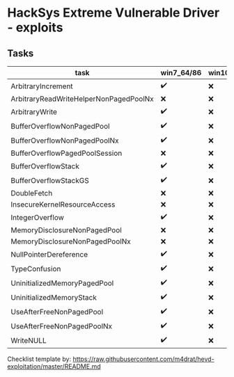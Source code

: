 # HackSys Extreme Vulnerable Driver - exploits

## Tasks

| task                                   | win7_64/86  | win10_64 |
|----------------------------------------|-------------|----------|
| ArbitraryIncrement                     | ✔️          | ❌      |
| ArbitraryReadWriteHelperNonPagedPoolNx | ❌          | ❌      |
| ArbitraryWrite                         | ✔️          | ❌      |
| BufferOverflowNonPagedPool             | ✔️          | ❌      |
| BufferOverflowNonPagedPoolNx           | ✔️          | ❌      |
| BufferOverflowPagedPoolSession         | ❌          | ❌      |
| BufferOverflowStack                    | ✔️          | ❌      |
| BufferOverflowStackGS                  | ✔️          | ❌      |
| DoubleFetch                            | ❌          | ❌      |
| InsecureKernelResourceAccess           | ❌          | ❌      |
| IntegerOverflow                        | ✔️          | ❌      |
| MemoryDisclosureNonPagedPool           | ❌          | ❌      |
| MemoryDisclosureNonPagedPoolNx         | ❌          | ❌      |
| NullPointerDereference                 | ✔️          | ❌      |
| TypeConfusion                          | ✔️          | ❌      |
| UninitializedMemoryPagedPool           | ✔️          | ❌      |
| UninitializedMemoryStack               | ✔️          | ❌      |
| UseAfterFreeNonPagedPool               | ✔️          | ❌      |
| UseAfterFreeNonPagedPoolNx             | ✔️          | ❌      |
| WriteNULL                              | ✔️          | ❌      |


Checklist template by:
https://raw.githubusercontent.com/m4drat/hevd-exploitation/master/README.md
